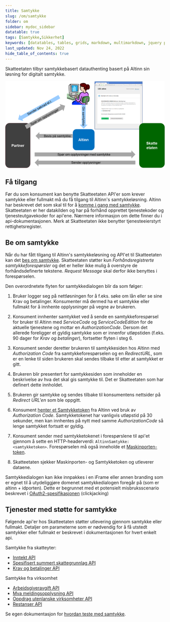 ```yaml
---
title: Samtykke
slug: /om/samtykke
folder: om
sidebar: mydoc_sidebar
datatable: true
tags: [Samtykke,Sikkerhet]
keywords: [datatables, tables, grids, markdown, multimarkdown, jquery plugins]
last_updated: Nov 24, 2022
hide_table_of_contents: true
---
```

<summary> Skatteetaten tilbyr samtykkebasert datauthenting basert på Altinn sin løsning for digitalt samtykke.</summary>

[![illustrasjon av samtykkeprosessen](../../static/img/samtykke.png)](../../static/img/samtykke.png)

## Få tilgang
Før du som konsument kan benytte Skatteetaten API'er som krever samtykke eller fullmakt må du få tilgang til Altinn's samtykkeløsning. Altinn har beskrevet det som skal til for å [komme i gang med samtykke](https://altinn.github.io/docs/utviklingsguider/samtykke/datakonsument/komme-i-gang). Skatteetaten er her datakilden og har på forhånd opprettet tjenestekoder og tjenesteutgavekoder for api'ene. Nærmere informasjon om dette finner du i api-dokumentasjonen. Merk at Skatteetaten ikke benytter tjenesteeierstyrt rettighetsregister.

## Be om samtykke
Når du har fått tilgang til Altinn's samtykkeløsning og API'et til Skatteetaten kan det [bes om samtykke](https://altinn.github.io/docs/utviklingsguider/samtykke/datakonsument/be-om-samtykke). Skatteetaten støtter kun *Forhåndsregistrerte samtykkeforespørsler* og det er heller ikke mulig å overstyre de forhåndsdefinerte tekstene. *Request Message* skal derfor ikke benyttes i forespørselen. 

Den overordnetete flyten for samtykkedialogen blir da som følger:
1. Bruker logger seg på nettløsningen for å f.eks. søke om lån eller se sine Krav og betalinger. Konsumenter må dermed ha et samtykke eller fullmakt for å innhente opplysninger på vegne av brukeren.

2. Konsument innhenter samtykket ved å sende en samtykkeforespørsel for bruker til Altinn med *ServiceCode* og *ServiceCodeEdition* for de aktuelle tjenestene og mottar en *AuthorizationCode*. Dersom det allerede foreligger et gyldig samtykke som er innenfor utløpstiden (f.eks. 90 dager for *Krav og betalinger*), fortsetter flyten i steg 6.  
 
3. Konsument sender deretter brukeren til samtykkesiden hos Altinn med *Authorization Code* fra samtykkeforespørselen og en *RedirectURL*, som er en lenke til siden brukeren skal sendes tilbake til etter at samtykket er gitt.
 
4. Brukeren blir presentert for samtykkesiden som inneholder en beskrivelse av hva det skal gis samtykke til. Det er Skatteetaten som har definert dette innholdet.

5. Brukeren gir samtykke og sendes tilbake til konsumentens nettsider på *Redirect URL'en* som ble oppgitt.

6. Konsument [henter et Samtykketoken](https://altinn.github.io/docs/utviklingsguider/samtykke/datakonsument/hente-token) fra Altinn ved bruk av *Authorization Code*. Samtykketokenet har vanligvis utløpstid på 30 sekunder, men kan innhentes på nytt med samme *AuthorizationCode* så lenge samtykket fortsatt er gyldig.

7. Konsument sender med samtykketokenet i forespørslene til api'et gjennom å sette en HTTP-headerverdi: `AltinnSamtykke: <samtykketoken>`. Forespørselen må også inneholde et [Maskinporten-token](./sikkerhet.md).

8. Skatteetaten sjekker Maskinporten- og Samtykketoken og utleverer dataene.
 
<InfoMessageBar>

Samtykkedialogen kan ikke innpakkes i en iFrame eller annen branding som er egnet til å utydeliggjøre domenet samtykkedialogen foregår på (som er altinn + idporten). Dette er begrunnet med et potensielt misbruksscenario beskrevet i [OAuth2-spesifikasjonen](https://tools.ietf.org/html/draft-ietf-oauth-v2-23#section-10.13) (clickjacking)
 
 </InfoMessageBar>

## Tjenester med støtte for samtykke

Følgende api'er hos Skatteetaten støtter utlevering gjennom samtykke eller fullmakt. Detaljer om parameterne som er nødvendig for å få utstedt samtykker eller fullmakt er beskrevet i dokumentasjonen for hvert enkelt api.

Samtykke fra skatteyter:
  - [Inntekt API](../tjenester/inntekt.md)
  - [Spesifisert summert skattegrunnlag API](../tjenester/spesifisertsummertskattegrunnlag.md)
  - [Krav og betalinger API](../tjenester/kravogbetalinger.md)
  
Samtykke fra virksomhet
  - [Arbeidsgiveravgift API](../tjenester/arbeidsgiveravgift.md)
  - [Mva meldingsopplysning API](../tjenester/mva_meldingsopplysning.md)
  - [Oppdrag utenlanske virksomheter API](../tjenester/oppdragutenlandskevirksomheter.md)
  - [Restanser API](../tjenester/restanser.md)

Se egen dokumentasjon for [hvordan teste med samtykke](../test/testavsamtykke.md).

